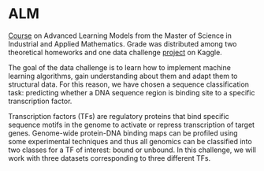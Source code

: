 # ALM

[Course](https://lear.inrialpes.fr/people/mairal/teaching/2019-2020/MSIAM) on Advanced Learning Models from the Master of Science in Industrial and Applied Mathematics. Grade was distributed among two theoretical homeworks and one data challenge [project](https://www.kaggle.com/c/advanced-learning-models-2019/overview) on Kaggle. 

The goal of the data challenge is to learn how to implement machine learning algorithms, gain understanding about them and adapt them to structural data. For this reason, we have chosen a sequence classification task: predicting whether a DNA sequence region is binding site to a specific transcription factor.

Transcription factors (TFs) are regulatory proteins that bind specific sequence motifs in the genome to activate or repress transcription of target genes. Genome-wide protein-DNA binding maps can be profiled using some experimental techniques and thus all genomics can be classified into two classes for a TF of interest: bound or unbound. In this challenge, we will work with three datasets corresponding to three different TFs.
